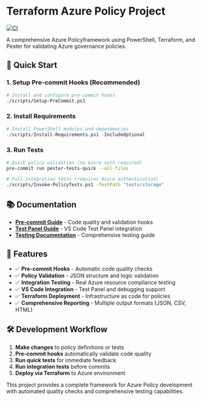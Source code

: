 # Terraform Azure Policy Project

[![CI](https://github.com/stuartshay/terraform-azure-policy/actions/workflows/ci.yml/badge.svg)](https://github.com/stuartshay/terraform-azure-policy/actions/workflows/ci.yml)

A comprehensive Azure Policyframework using PowerShell, Terraform, and Pester for validating Azure governance policies.

## 🚀 **Quick Start**

### **1. Setup Pre-commit Hooks** (Recommended)

```bash
# Install and configure pre-commit hooks
./scripts/Setup-PreCommit.ps1
```

### **2. Install Requirements**

```powershell
# Install PowerShell modules and dependencies
./scripts/Install-Requirements.ps1 -IncludeOptional
```

### **3. Run Tests**

```bash
# Quick policy validation (no Azure auth required)
pre-commit run pester-tests-quick --all-files

# Full integration tests (requires Azure authentication)
./scripts/Invoke-PolicyTests.ps1 -TestPath "tests/storage"
```

## 📚 **Documentation**

- **[Pre-commit Guide](docs/PreCommit-Guide.md)** - Code quality and validation hooks
- **[Test Panel Guide](docs/TestPanel-Guide.md)** - VS Code Test Panel integration
- **[Testing Documentation](tests/README.md)** - Comprehensive testing guide

## 🎯 **Features**

- ✅ **Pre-commit Hooks** - Automatic code quality checks
- ✅ **Policy Validation** - JSON structure and logic validation
- ✅ **Integration Testing** - Real Azure resource compliance testing
- ✅ **VS Code Integration** - Test Panel and debugging support
- ✅ **Terraform Deployment** - Infrastructure as code for policies
- ✅ **Comprehensive Reporting** - Multiple output formats (JSON, CSV, HTML)

## 🛠️ **Development Workflow**

1. **Make changes** to policy definitions or tests
2. **Pre-commit hooks** automatically validate code quality
3. **Run quick tests** for immediate feedback
4. **Run integration tests** before commits
5. **Deploy via Terraform** to Azure environment

This project provides a complete framework for Azure Policy development with automated quality checks and comprehensive testing capabilities.

